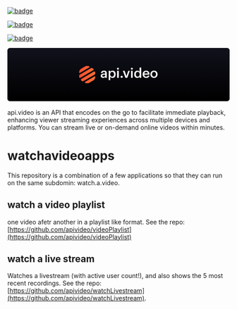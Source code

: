 [![badge](https://img.shields.io/twitter/follow/api_video?style=social)](https://twitter.com/intent/follow?screen_name=api_video)

[![badge](https://img.shields.io/github/stars/apivideo/watchavideoapps?style=social)](https://github.com/apivideo/watchavideoapps)

[![badge](https://img.shields.io/discourse/topics?server=https%3A%2F%2Fcommunity.api.video)](https://community.api.video)

![](https://github.com/apivideo/API_OAS_file/blob/master/apivideo_banner.png)

api.video is an API that encodes on the go to facilitate immediate playback, enhancing viewer streaming experiences across multiple devices and platforms. You can stream live or on-demand online videos within minutes.

# watchavideoapps

This repository is a combination of a few applications so that they can run on the same subdomin: watch.a.video.

## watch a video playlist

one video afetr another in a playlist like format.  See the repo: [https://github.com/apivideo/videoPlaylist](https://github.com/apivideo/videoPlaylist)

## watch a live stream

Watches a livestream (with active user count!), and also shows the 5 most recent recordings. See the repo: [https://github.com/apivideo/watchLivestream](https://github.com/apivideo/watchLivestream).

